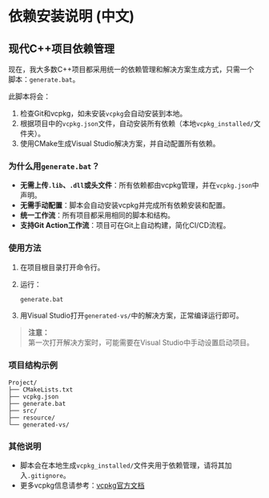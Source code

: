 # 依赖安装说明 (中文)

## 现代C++项目依赖管理

现在，我大多数C++项目都采用统一的依赖管理和解决方案生成方式，只需一个脚本：`generate.bat`。

此脚本将会：
1. 检查Git和vcpkg，如未安装`vcpkg`会自动安装到本地。
2. 根据项目中的`vcpkg.json`文件，自动安装所有依赖（本地`vcpkg_installed/`文件夹）。
3. 使用CMake生成Visual Studio解决方案，并自动配置所有依赖。

### 为什么用`generate.bat`？

- **无需上传`.lib`、`.dll`或头文件**：所有依赖都由vcpkg管理，并在`vcpkg.json`中声明。
- **无需手动配置**：脚本会自动安装vcpkg并完成所有依赖安装和配置。
- **统一工作流**：所有项目都采用相同的脚本和结构。
- **支持Git Action工作流**：项目可在Git上自动构建，简化CI/CD流程。

### 使用方法

1. 在项目根目录打开命令行。
2. 运行：

   ```cmd
   generate.bat
   ```

3. 用Visual Studio打开`generated-vs/`中的解决方案，正常编译运行即可。

> **注意：**  
> 第一次打开解决方案时，可能需要在Visual Studio中手动设置启动项目。

### 项目结构示例

```
Project/
├── CMakeLists.txt
├── vcpkg.json
├── generate.bat
├── src/
├── resource/
└── generated-vs/
```

### 其他说明

- 脚本会在本地生成`vcpkg_installed/`文件夹用于依赖管理，请将其加入`.gitignore`。
- 更多vcpkg信息请参考：[vcpkg官方文档](https://github.com/microsoft/vcpkg) 